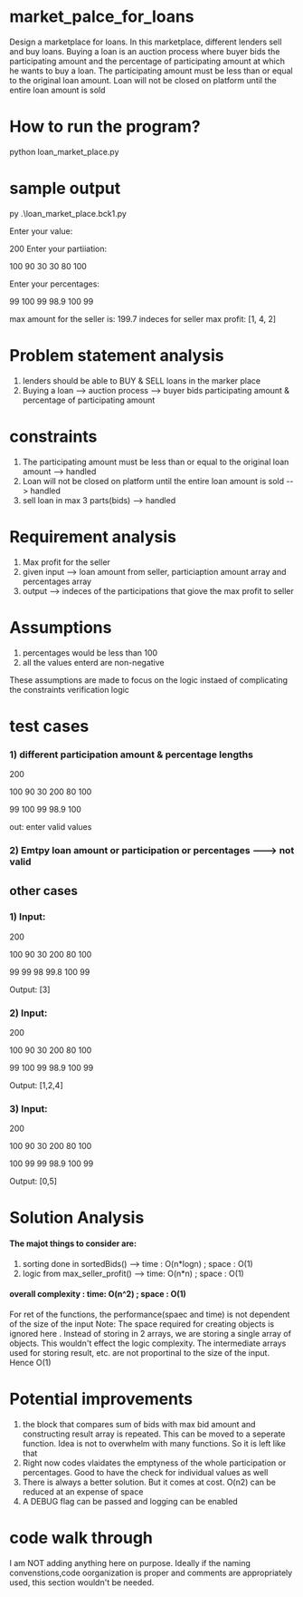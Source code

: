 # market_palce_for_loans
Design a marketplace for loans. In this marketplace, different lenders sell and buy loans. Buying a loan is an auction process where buyer bids the participating amount and the percentage of participating amount at which he wants to buy a loan. The participating amount must be less than or equal to the original loan amount. Loan will not be closed on platform until the entire loan amount is sold

# How to run the program?
python loan_market_place.py

# sample output
py .\loan_market_place.bck1.py

Enter your value:

200
Enter your partiiation:

100 90 30 30 80 100

Enter your percentages:

99 100 99 98.9 100 99

max amount for the seller is: 199.7
indeces for seller max profit: [1, 4, 2]

# Problem statement analysis
1) lenders should be able to BUY & SELL loans in the marker place
2) Buying a loan --> auction process --> buyer bids participating amount & percentage of participating amount

# constraints
1) The participating amount must be less than or equal to the original loan amount --> handled
2) Loan will not be closed on platform until the entire loan amount is sold --> handled
3) sell loan in max 3 parts(bids) --> handled

# Requirement analysis
1) Max profit for the seller 
2) given input --> loan amount from seller, particiaption amount array and percentages array
3) output --> indeces of the participations that giove the max profit to seller 

# Assumptions 
1) percentages would be less than 100
2) all the values enterd are non-negative

These assumptions are made to focus on the logic instaed of complicating the constraints verification logic

# test cases
### 1) different participation amount & percentage lengths 
200 

100 90 30 200 80 100

99 100 99 98.9 100 

out: enter valid values

### 2) Emtpy loan amount or participation or percentages ---> not valid

## other cases
### 1) Input:

200

100 90 30 200 80 100

99 99 98 99.8 100 99

Output:
[3]

### 2) Input:

200

100 90 30 200 80 100

99 100 99 98.9 100 99

Output:
[1,2,4]

### 3) Input:

200

100 90 30 200 80 100

100 99 99 98.9 100 99

Output:
[0,5]

# Solution Analysis
#### The majot things to consider are:
1) sorting done in sortedBids() --> time : O(n*logn) ; space : O(1)
2) logic from max_seller_profit() --> time: O(n*n) ; space : O(1)

#### overall complexity : time: O(n^2) ; space : O(1)
For ret of the functions, the performance(spaec and time) is not dependent of the size of the input
Note: The space required for creating objects is ignored here . Instead of storing in 2 arrays, we are storing a single array of objects. This wouldn't effect the logic complexity. The intermediate arrays used for storing result, etc. are not proportinal to the size of the input. Hence O(1)

# Potential improvements
1) the block that compares sum of bids with max bid amount and constructing result array is repeated. This can be moved to a seperate function. Idea is not to overwhelm with many functions. So it is left like that 
2) Right now codes vlaidates the emptyness of the whole participation or percentages. Good to have the check for individual values as well
3) There is always a better solution. But it comes at cost. O(n2) can be reduced at an expense of space
4) A DEBUG flag can be passed and logging can be enabled

# code walk through 
I am NOT adding anything here on purpose. 
Ideally if the naming convenstions,code oorganization is proper and comments are appropriately used, this section wouldn't be needed.

